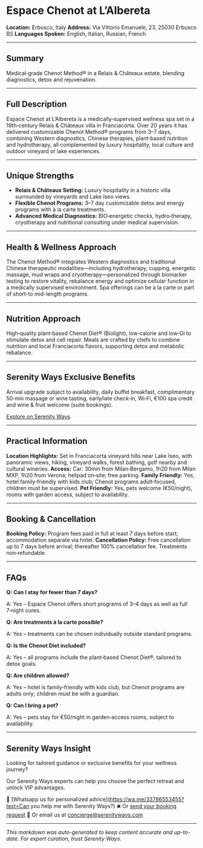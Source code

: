 # Espace Chenot at L’Albereta

**Location:** Erbusco, Italy
**Address:** Via Vittorio Emanuele, 23, 25030 Erbusco BS
**Languages Spoken:** English, Italian, Russian, French

---

## Summary

Medical‑grade Chenot Method® in a Relais & Châteaux estate, blending diagnostics, detox and rejuvenation.

---

## Full Description

Espace Chenot at L’Albereta is a medically‑supervised wellness spa set in a 19th‑century Relais & Châteaux villa in Franciacorta. Over 20 years it has delivered customizable Chenot Method® programs from 3–7 days, combining Western diagnostics, Chinese therapies, plant‑based nutrition and hydrotherapy, all complemented by luxury hospitality, local culture and outdoor vineyard or lake experiences.

---

## Unique Strengths

- **Relais & Châteaux Setting:** Luxury hospitality in a historic villa surrounded by vineyards and Lake Iseo views.
- **Flexible Chenot Programs:** 3–7 day customizable detox and energy programs with à la carte treatments.
- **Advanced Medical Diagnostics:** BIO‑energetic checks, hydro‑therapy, cryotherapy and nutritional consulting under medical supervision.

---

## Health & Wellness Approach

The Chenot Method® integrates Western diagnostics and traditional Chinese therapeutic modalities—including hydrotherapy, cupping, energetic massage, mud wraps and cryotherapy—personalized through biomarker testing to restore vitality, rebalance energy and optimize cellular function in a medically supervised environment. Spa offerings can be à la carte or part of short-to mid-length programs.

---

## Nutrition Approach

High‑quality plant‑based Chenot Diet® (Biolight), low‑calorie and low‑GI to stimulate detox and cell repair. Meals are crafted by chefs to combine nutrition and local Franciacorta flavors, supporting detox and metabolic rebalance.

---

## Serenity Ways Exclusive Benefits

Arrival upgrade subject to availability, daily buffet breakfast, complimentary 50‑min massage or wine tasting, early/late check‑in, Wi‑Fi, €100 spa credit and wine & fruit welcome (suite bookings).

[Explore on Serenity Ways](https://serenityways.com/collections/espace-chenot-albereta)

---

## Practical Information

**Location Highlights:** Set in Franciacorta vineyard hills near Lake Iseo, with panoramic views, hiking, vineyard walks, forest bathing, golf nearby and cultural wineries.
**Access:** Car: 30min from Milan‑Bergamo, 1h20 from Milan MXP, 1h20 from Verona; helipad on‑site; free parking.
**Family Friendly:** Yes, hotel family‑friendly with kids club; Chenot programs adult‑focused, children must be supervised.
**Pet Friendly:** Yes, pets welcome (€50/night), rooms with garden access, subject to availability.

---

## Booking & Cancellation

**Booking Policy:** Program fees paid in full at least 7 days before start; accommodation separate via hotel.
**Cancellation Policy:** Free cancellation up to 7 days before arrival; thereafter 100% cancellation fee. Treatments non‑refundable.

---

## FAQs

**Q: Can I stay for fewer than 7 days?**

A: Yes – Espace Chenot offers short programs of 3–4 days as well as full 7‑night cures.

**Q: Are treatments à la carte possible?**

A: Yes – treatments can be chosen individually outside standard programs.

**Q: Is the Chenot Diet included?**

A: Yes – all programs include the plant‑based Chenot Diet®, tailored to detox goals.

**Q: Are children allowed?**

A: Yes – hotel is family‑friendly with kids club, but Chenot programs are adults only; children must be with a guardian.

**Q: Can I bring a pet?**

A: Yes – pets stay for €50/night in garden‑access rooms, subject to availability.


---

## Serenity Ways Insight

Looking for tailored guidance or exclusive benefits for your wellness journey?

Our Serenity Ways experts can help you choose the perfect retreat and unlock VIP advantages.

💬 [Whatsapp us for personalized advice](https://wa.me/33786553455?text=Can you help me with Serenity Ways?)
🛎️ Or [send your booking request](https://serenityways.com/pages/contact)
📧 Or email us at [concierge@serenityways.com](mailto:concierge@serenityways.com)

---

*This markdown was auto-generated to keep content accurate and up-to-date. For expert curation, trust Serenity Ways.*
